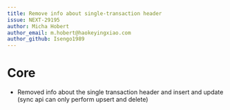 ```yaml
---
title: Remove info about single-transaction header
issue: NEXT-29195
author: Micha Hobert
author_email: m.hobert@haokeyingxiao.com
author_github: Isengo1989
---
```

# Core
* Removed info about the single transaction header and insert and update (sync api can only perform upsert and delete)
